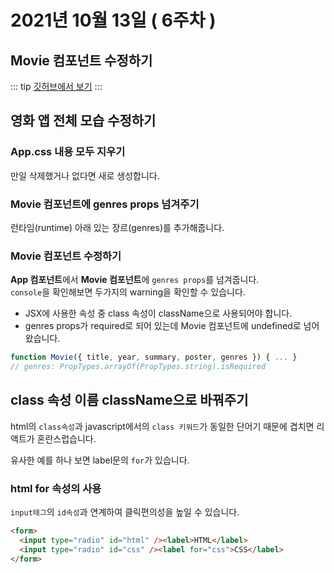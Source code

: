 # 2021년 10월 13일 ( 6주차 )

## Movie 컴포넌트 수정하기

::: tip
[깃허브에서 보기](https://github.com/dalcon10028/movie_app_2021/tree/master/docs/src/review-note/2021-10-13)
:::

## 영화 앱 전체 모습 수정하기

### App.css 내용 모두 지우기

만일 삭제했거나 없다면 새로 생성합니다.

### Movie 컴포넌트에 genres props 넘겨주기

런타임(runtime) 아래 있는 장르(genres)를 추가해줍니다.

### Movie 컴포넌트 수정하기

**App 컴포넌트**에서 **Movie 컴포넌트**에 `genres props`를 넘겨줍니다.  
`console`을 확인해보면 두가지의 warning을 확인할 수 있습니다.

- JSX에 사용한 속성 중 class 속성이 className으로 사용되어야 합니다.
- genres props가 required로 되어 있는데 Movie 컴포넌트에 undefined로 넘어 왔습니다.

```jsx
function Movie({ title, year, summary, poster, genres }) { ... }
// genres: PropTypes.arrayOf(PropTypes.string).isRequired
```

## class 속성 이름 className으로 바꿔주기

html의 `class속성`과 javascript에서의 `class 키워드`가 동일한 단어기 때문에 겹치면 리액트가 혼란스럽습니다.

유사한 예를 하나 보면 label문의 `for`가 있습니다.

### html for 속성의 사용

`input태그`의 `id속성`과 연계하여 클릭편의성을 높일 수 있습니다.

```html
<form>
  <input type="radio" id="html" /><label>HTML</label>
  <input type="radio" id="css" /><label for="css">CSS</label>
</form>
```
